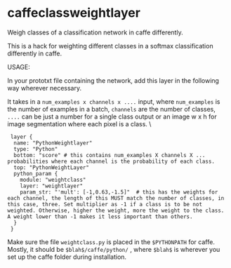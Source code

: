 # caffeclassweightlayer
Weigh classes of a classification network in caffe differently. 

This is a hack for weighting different classes in a softmax classification differently in caffe. 

USAGE:

In your prototxt file containing the network, add this layer in the following way wherever necessary. 

It takes in a ```num_examples x channels x ....``` input, where ```num_examples``` is the number of examples in a batch, ```channels``` are the number of classes, ```....``` can be just a number for a single class output or an image w x h for image segmentation where each pixel is a class. \\ 

```
 layer {
  name: "PythonWeightlayer" 
  type: "Python" 
  bottom: "score" # this contains num_examples X channels X ... probabilities where each channel is the probability of each class. 
  top: "PythonWeightLayer" 
  python_param { 
    module: "weightclass" 
    layer: "weightlayer" 
    param_str: "'mult': [-1,0.63,-1.5]"  # this has the weights for each channel, the length of this MUST match the number of classes, in this case, three. Set multiplier as -1 if a class is to be not weighted. Otherwise, higher the weight, more the weight to the class. A weight lower than -1 makes it less important than others. 
  }
 }
```

Make sure the file ```weightclass.py``` is placed in the ```$PYTHONPATH``` for caffe. Mostly, it should be ```$blah$/caffe/python/``` , where ```$blah$``` is wherever you set up the caffe folder during installation.
